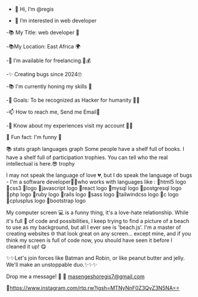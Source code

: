 - 👋 Hi, I’m @regis

- 👀 I’m interested in web developer 

-📚 My Title: web developer 🧰

-📚My Location: East Africa 🌍

-🤝 I’m available for freelancing.💸💰

-✨ Creating bugs since 2024🙄

-📚 I'm currently honing my skills 🍧

-🎯 Goals: To be recognized as Hacker for humanity 👌🏼

-📫 How to reach me, Send me Email📧

-🔗 Know about my experiences visit my account 👨‍💻

🎲 Fun fact: I'm funny 🫠



📚 stats graph languages graph
Some people have a shelf full of books. I have a shelf full of participation
trophies. You can tell who the real intellectual is here.😎
trophy

I may not speak the language of love 💔, but I do speak
the language of bugs - I'm a software developer👨‍💻who works
with languages like :
🔸html5 logo 🔸css3 🔸logo 🔸javascript logo 🔸react logo 🔸mysql logo 🔸postgresql logo 🔸php logo
🔸ruby logo 🔸rails logo 🔸sass logo 🔸tailwindcss logo 🔸c logo 🔸cplusplus logo 🔸bootstrap logo


My computer screen 💻 is a funny thing, it's a love-hate relationship. While it's full 🌝
of code and possibilities, I keep trying to find a picture of a beach to use as my
background, but all I ever see is 'beach.js'. I'm a master of creating websites 🌐 that
look great on any screen... except mine, and if you think my screen
is full of code now, you should have seen it before I cleaned it up! 😋



✨✨Let's join forces like Batman and Robin, or like peanut
butter and jelly. We'll make an unstoppable duo.✨✨✨


Drop me a message! 💌
🔗 masengeshoregis7@gmail.com 

🔗https://www.instagram.com/rtp.rw?igsh=MTNyNnF0Z3QyZ3N5NA==
<!---
registuneez/registuneez is a ✨ special ✨ repository because its `README.md` (this file) appears on your GitHub profile.
You can click the Preview link to take a look at your changes.
--->
